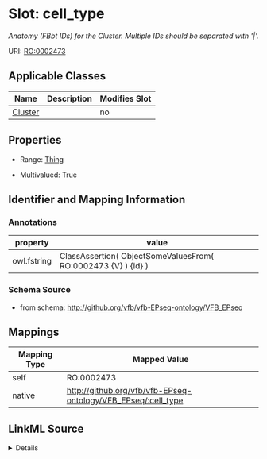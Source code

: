 

# Slot: cell_type


_Anatomy (FBbt IDs) for the Cluster. Multiple IDs should be separated with '|'._





URI: [RO:0002473](http://purl.obolibrary.org/obo/RO_0002473)



<!-- no inheritance hierarchy -->





## Applicable Classes

| Name | Description | Modifies Slot |
| --- | --- | --- |
| [Cluster](Cluster.md) |  |  no  |







## Properties

* Range: [Thing](Thing.md)

* Multivalued: True





## Identifier and Mapping Information





### Annotations

| property | value |
| --- | --- |
| owl.fstring | ClassAssertion( ObjectSomeValuesFrom( RO:0002473 {V} ) {id} ) |



### Schema Source


* from schema: http://github.org/vfb/vfb-EPseq-ontology/VFB_EPseq




## Mappings

| Mapping Type | Mapped Value |
| ---  | ---  |
| self | RO:0002473 |
| native | http://github.org/vfb/vfb-EPseq-ontology/VFB_EPseq/:cell_type |




## LinkML Source

<details>
```yaml
name: cell_type
annotations:
  owl.fstring:
    tag: owl.fstring
    value: ClassAssertion( ObjectSomeValuesFrom( RO:0002473 {V} ) {id} )
description: Anatomy (FBbt IDs) for the Cluster. Multiple IDs should be separated
  with '|'.
from_schema: http://github.org/vfb/vfb-EPseq-ontology/VFB_EPseq
rank: 1000
slot_uri: RO:0002473
alias: cell_type
owner: Cluster
domain_of:
- Cluster
range: Thing
multivalued: true

```
</details>